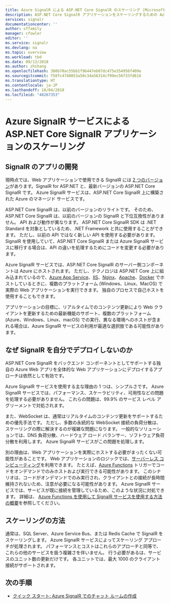 ```yaml
---
title: Azure SignalR による ASP.NET Core SignalR のスケーリング |Microsoft Docs
description: ASP.NET Core SignalR アプリケーションをスケーリングするための Azure SignalR サービスの使用の概要。
services: signalr
documentationcenter: ''
author: sffamily
manager: cfowler
editor: ''
ms.service: signalr
ms.devlang: na
ms.topic: overview
ms.workload: tbd
ms.date: 09/13/2018
ms.author: zhshang
ms.openlocfilehash: 380b70ac55bb1f9b447eb07dc475e354956f409e
ms.sourcegitcommit: f58fc4748053a50c34a56314cf99ec56f33fd616
ms.translationtype: HT
ms.contentlocale: ja-JP
ms.lasthandoff: 10/04/2018
ms.locfileid: "48267353"
---
```

# <a name="scale-aspnet-core-signalr-applications-with-azure-signalr-service"></a>Azure SignalR サービスによる ASP.NET Core SignalR アプリケーションのスケーリング

## <a name="developing-signalr-apps"></a>SignalR のアプリの開発

現時点では、Web アプリケーションで使用できる SignalR には [2 つのバージョン](https://docs.microsoft.com/en-us/aspnet/core/signalr/version-differences)があります。SignalR for ASP.NET と、最新バージョンの ASP.NET Core SignalR です。 Azure SignalR サービスは、ASP.NET Core SignalR 上に構築された Azure のマネージド サービスです。 

ASP.NET Core SignalR は、以前のバージョンのリライトです。 そのため、ASP.NET Core SignalR は、以前のバージョンの SignalR と下位互換性がありません。 API および動作が異なります。 ASP.NET Core SignalR SDK は .NET Standard を対象としているため、.NET Framework と共に使用することができます。 ただし、以前の API ではなく新しい API を使用する必要があります。 SignalR を使用していて、ASP.NET Core SignalR または Azure SignalR サービスに移行する場合は、API の違いを処理するためにコードを変更する必要があります。

Azure SignalR サービスでは、ASP.NET Core SignalR のサーバー側コンポーネントは Azure にホストされます。 ただし、テクノロジは ASP.NET Core 上に組み込まれているので、[Azure App Service](../app-service/app-service-web-overview.md)、[IIS](https://docs.microsoft.com/aspnet/core/host-and-deploy/iis/index)、[Nginx](https://docs.microsoft.com/aspnet/core/host-and-deploy/linux-nginx)、[Apache](https://docs.microsoft.com/aspnet/core/host-and-deploy/linux-apache)、[Docker](https://docs.microsoft.com/aspnet/core/host-and-deploy/docker/index) でホストしているときに、複数のプラットフォーム (Windows、Linux、MacOS) で実際の Web アプリケーションを実行できます。 独自のプロセスで自己ホストを使用することもできます。

アプリケーションの目標に、リアルタイムでのコンテンツ更新により Web クライアントを更新するための最新機能のサポート、複数のプラットフォーム (Azure、Windows、Linux、macOS) での実行、異なる環境へのホストが含まれる場合は、Azure SignalR サービスの利用が最適な選択肢である可能性があります。


## <a name="why-not-deploy-signalr-myself"></a>なぜ SignalR を自分でデプロイしないのか

ASP.NET Core SignalR をバックエンド コンポーネントとしてサポートする独自の Azure Web アプリを全体的な Web アプリケーションにデプロイするアプローチは依然として有効です。

Azure SignalR サービスを使用する主な理由の 1 つは、シンプルさです。 Azure SignalR サービスでは、パフォーマンス、スケーラビリティ、可用性などの問題を処理する必要がありません。 これらの問題は、99.9% のサービス レベル アグリーメントで対処されます。

また、WebSocket は、通常はリアルタイムのコンテンツ更新をサポートするための優先手法です。 ただし、多数の永続的な WebSocket 接続の負荷分散は、スケーリングの際に解決するのが複雑な問題になります。 一般的なソリューションでは、DNS 負荷分散、ハードウェア ロード バランサー、ソフトウェア負荷分散を利用します。 Azure SignalR サービスがこの問題を処理します。

別の理由は、Web アプリケーションを実際にホストする必要がまったくない可能性があることです。 Web アプリケーションのロジックでは、[サーバーレス コンピューティング](https://azure.microsoft.com/overview/serverless-computing/)を利用できます。 たとえば、[Azure Functions](https://docs.microsoft.com/azure/azure-functions/) トリガーでコードをオンデマンドでのみホストおよび実行できる可能性があります。 このシナリオは、コードがオンデマンドでのみ実行され、クライアントとの接続が長時間維持されないため、注意が必要になる可能性があります。 Azure SignalR サービスでは、サービスが既に接続を管理しているため、このような状況に対処できます。 詳細は、 [Azure Functions を使用して SignalR サービスを使用する方法の概要](signalr-overview-azure-functions.md)を参照してください。 

## <a name="how-does-it-scale"></a>スケーリングの方法

通常は、SQL Server、Azure Service Bus、または Redis Cache で SignalR をスケーリングします。 Azure SignalR サービスによってスケーリング アプローチが処理されます。 パフォーマンスとコストはこれらのアプローチと同等で、これらの他のサービスを扱う複雑さを伴いません。 行う必要があるは、サービスのユニット数の更新だけです。 各ユニットでは、最大 1000 のクライアント接続がサポートされます。

## <a name="next-steps"></a>次の手順
* [クイック スタート: Azure SignalR でのチャット ルームの作成](signalr-quickstart-dotnet-core.md)  
  

